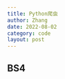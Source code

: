 ```yaml
---
title: Python爬虫
author: Zhang
date: 2022-08-02
category: code
layout: post
---
```




BS4
-------------


